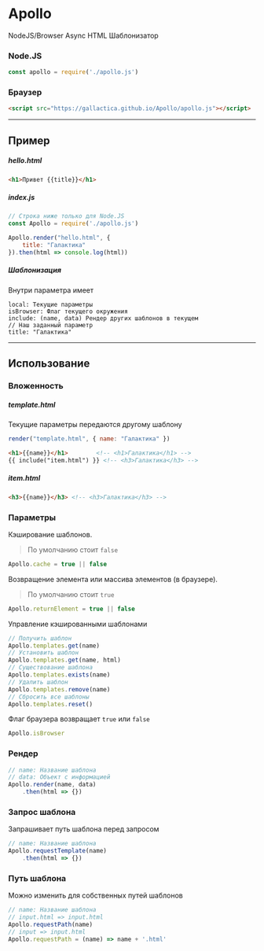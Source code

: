 # Apollo
NodeJS/Browser Async HTML Шаблонизатор

### Node.JS
```js
const apollo = require('./apollo.js')
```
### Браузер
```html
<script src="https://gallactica.github.io/Apollo/apollo.js"></script>
```

--------------------
## Пример
##### hello.html

```html
<h1>Привет {{title}}</h1>
```
##### index.js

```js
// Строка ниже только для Node.JS
const Apollo = require('./apollo.js')

Apollo.render("hello.html", {
    title: "Галактика"
}).then(html => console.log(html))
```

##### Шаблонизация
Внутри параметра имеет
```
local: Текущие параметры
isBrowser: Флаг текущего окружения 
include: (name, data) Рендер других шаблонов в текущем
// Наш заданный параметр
title: "Галактика" 
```

--------------------
## Использование
### Вложенность
##### template.html
Текущие параметры передаются другому шаблону
```js
render("template.html", { name: "Галактика" })
```
```html
<h1>{{name}}</h1> 		 <!-- <h1>Галактика</h1> -->
{{ include("item.html") }} <!-- <h3>Галактика</h3> -->
```
##### item.html
```html
<h3>{{name}}</h3> <!-- <h3>Галактика</h3> -->
```

### Параметры
Кэширование шаблонов. 
>По умолчанию стоит `false`

```js
Apollo.cache = true || false
```
Возвращение элемента или массива элементов (в браузере).
>По умолчанию стоит `true`

```js
Apollo.returnElement = true || false
```
Управление кэшированными шаблонами
```js
// Получить шаблон
Apollo.templates.get(name)
// Установить шаблон
Apollo.templates.get(name, html)
// Существование шаблона
Apollo.templates.exists(name)
// Удалить шаблон
Apollo.templates.remove(name)
// Сбросить все шаблоны
Apollo.templates.reset()
```
Флаг браузера возвращает `true` или `false`
```js
Apollo.isBrowser 
```
### Рендер
```js
// name: Название шаблона
// data: Объект с информацией
Apollo.render(name, data)
	.then(html => {})
```
### Запрос шаблона
Запрашивает путь шаблона перед запросом
```js
// name: Название шаблона
Apollo.requestTemplate(name)
	.then(html => {})
```
### Путь шаблона
Можно изменить для собственных путей шаблонов
```js
// name: Название шаблона
// input.html => input.html
Apollo.requestPath(name)
// input => input.html
Apollo.requestPath = (name) => name + '.html'
```